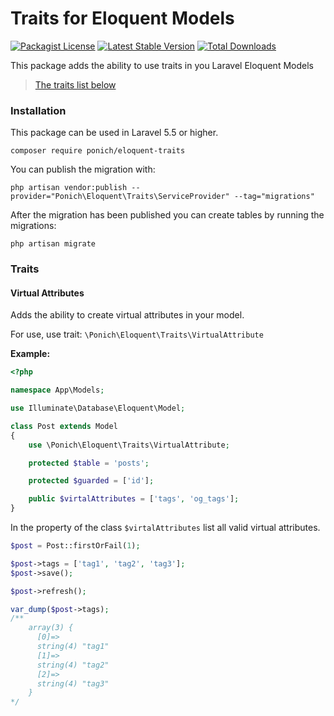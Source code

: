 # Traits for Eloquent Models

[![Packagist License](https://poser.pugx.org/ponich/eloquent-traits/license.png)](http://choosealicense.com/licenses/mit/)
[![Latest Stable Version](https://poser.pugx.org/ponich/eloquent-traits/version.png)](https://packagist.org/packages/ponich/eloquent-traits)
[![Total Downloads](https://poser.pugx.org/ponich/eloquent-traits/d/total.png)](https://packagist.org/packages/ponich/eloquent-traits)

This package adds the ability to use traits in you Laravel Eloquent Models

> [The traits list below](#traits)

### Installation

This package can be used in Laravel 5.5 or higher.

``
composer require ponich/eloquent-traits
``

You can publish the migration with:


```
php artisan vendor:publish --provider="Ponich\Eloquent\Traits\ServiceProvider" --tag="migrations"
```

After the migration has been published you can create tables by running the migrations:


``php artisan migrate``

### Traits

#### Virtual Attributes

Adds the ability to create virtual attributes in your model.

For use, use trait: ``\Ponich\Eloquent\Traits\VirtualAttribute``

**Example:**

```php
<?php

namespace App\Models;

use Illuminate\Database\Eloquent\Model;

class Post extends Model
{
    use \Ponich\Eloquent\Traits\VirtualAttribute;

    protected $table = 'posts';

    protected $guarded = ['id'];

    public $virtalAttributes = ['tags', 'og_tags'];
}
```

In the property of the class
 ``$virtalAttributes`` list all valid virtual attributes.

```php
$post = Post::firstOrFail(1);

$post->tags = ['tag1', 'tag2', 'tag3'];
$post->save();

$post->refresh();

var_dump($post->tags); 
/**
    array(3) {
      [0]=>
      string(4) "tag1"
      [1]=>
      string(4) "tag2"
      [2]=>
      string(4) "tag3"
    }
*/
```

